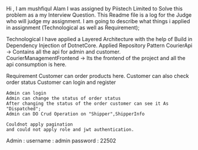 
Hi , I am mushfiqul Alam
I was assigned by Piistech Limited to Solve this problem as a my Interview Question.
This Readme file is a log for the Judge who will judge my assignment.
I am going to describe what things i applied in assignment (Technological as well as Requirement);

Technological 
  I have applied a Layered Architecture with the help of Build in Dependency Injection of DotnetCore.
  Applied Repository Pattern
  CourierApi -> Contains all the api for admin and customer.
  CourierManagementFrontend -> Its the frontend of the project and all the api consumption is here.

Requirement
	Customer can order products here.
	Customer can also check order status
	Customer can login and register
    
	Admin can login 
	Admin can change the status of order status 
	After changing the status of the order customer can see it As "Dispatched";
	Admin can DO Crud Operation on "Shipper",ShipperInfo

	Couldnot apply pagination 
	and could not apply role and jwt authentication.


Admin : username : admin
        password : 22502